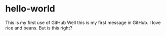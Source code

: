 # hello-world
This is my first use of GitHub
Well this is my first message in GitHub.  I love rice and beans.
But is this right?
